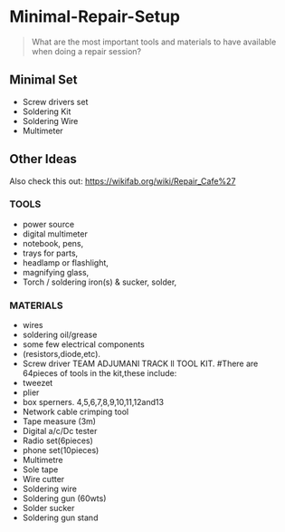 # Minimal-Repair-Setup
> What are the most important tools and materials to have available when doing a repair session?


## Minimal Set
- Screw drivers set
- Soldering Kit
- Soldering Wire
- Multimeter

## Other Ideas
Also check this out: https://wikifab.org/wiki/Repair_Cafe%27

### TOOLS
- power source
- digital multimeter
- notebook, pens,
- trays for parts,
- headlamp or flashlight,
- magnifying glass,
- Torch / soldering iron(s) & sucker, solder,

### MATERIALS
- wires
- soldering oil/grease
- some few electrical components
- (resistors,diode,etc).
- Screw driver 
 TEAM ADJUMANI TRACK ll TOOL KIT. 
 #There are 64pieces of tools in the kit,these include:
- tweezet
- plier
- box sperners. 4,5,6,7,8,9,10,11,12and13
- Network cable crimping tool
- Tape measure (3m)
- Digital a/c/Dc tester
- Radio set(6pieces)
- phone set(10pieces)
- Multimetre
- Sole tape
- Wire cutter
- Soldering wire
- Soldering gun (60wts)
- Solder sucker
- Soldering gun stand




